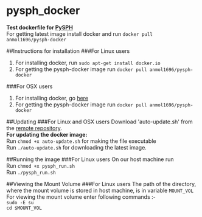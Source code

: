 # pysph_docker
**Test dockerfile for [PySPH](https://bitbucket.org/pysph/pysph)**<br>
For getting latest image install docker and run `docker pull anmol1696/pysph-docker`

##Instructions for installation
###For Linux users
1. For installing docker, run `sudo apt-get install docker.io`
2. For getting the pysph-docker image run `docker pull anmol1696/pysph-docker`

###For OSX users
1. For installing docker, go [here](https://www.docker.com/toolbox)
2. For getting the pysph-docker image run `docker pull anmol1696/pysph-docker`

##Updating
###For Linux and OSX users
Download 'auto-update.sh' from the [remote repository](https://github.com/Anmol1696/pysph_docker).<br>
**For updating the docker image:**<br>
Run `chmod +x auto-update.sh` for making the file executable<br>
Run `./auto-update.sh` for downloading the latest image.

##Running the image
###For Linux users
On our host machine run <br>
Run `chmod +x pysph_run.sh` <br>
Run `./pysph_run.sh` <br>  

##Viewing the Mount Volume
###For Linux users
The path of the directory, where the mount volume is stored in host machine, is in variable `MOUNT_VOL`<br>
For viewing the mount volume enter following commands :- <br>
`sudo -E su   `<br>
`cd $MOUNT_VOL`
